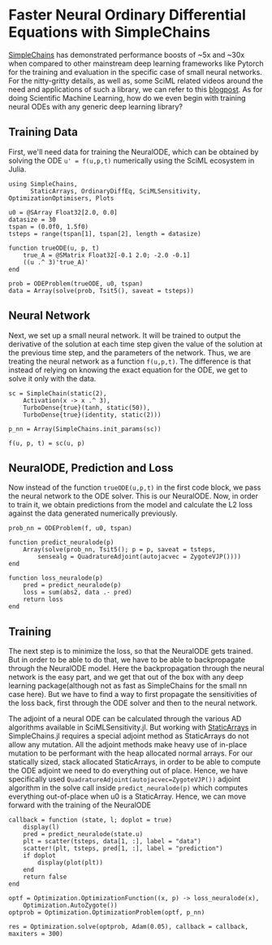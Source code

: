 # Faster Neural Ordinary Differential Equations with SimpleChains

[SimpleChains](https://github.com/PumasAI/SimpleChains.jl) has demonstrated performance boosts of ~5x and ~30x when compared to other mainstream deep learning frameworks like Pytorch for the training and evaluation in the specific case of small neural networks. For the nitty-gritty details, as well as, some SciML related videos around the need and applications of such a library, we can refer to this [blogpost](https://julialang.org/blog/2022/04/simple-chains/). As for doing Scientific Machine Learning, how do we even begin with training neural ODEs with any generic deep learning library?

## Training Data

First, we'll need data for training the NeuralODE, which can be obtained by solving the ODE `u' = f(u,p,t)` numerically using the SciML ecosystem in Julia.

```@example sc_neuralode
using SimpleChains,
      StaticArrays, OrdinaryDiffEq, SciMLSensitivity, OptimizationOptimisers, Plots

u0 = @SArray Float32[2.0, 0.0]
datasize = 30
tspan = (0.0f0, 1.5f0)
tsteps = range(tspan[1], tspan[2], length = datasize)

function trueODE(u, p, t)
    true_A = @SMatrix Float32[-0.1 2.0; -2.0 -0.1]
    ((u .^ 3)'true_A)'
end

prob = ODEProblem(trueODE, u0, tspan)
data = Array(solve(prob, Tsit5(), saveat = tsteps))
```

## Neural Network

Next, we set up a small neural network. It will be trained to output the derivative of the solution at each time step given the value of the solution at the previous time step, and the parameters of the network. Thus, we are treating the neural network as a function `f(u,p,t)`. The difference is that instead of relying on knowing the exact equation for the ODE, we get to solve it only with the data.

```@example sc_neuralode
sc = SimpleChain(static(2),
    Activation(x -> x .^ 3),
    TurboDense{true}(tanh, static(50)),
    TurboDense{true}(identity, static(2)))

p_nn = Array(SimpleChains.init_params(sc))

f(u, p, t) = sc(u, p)
```

## NeuralODE, Prediction and Loss

Now instead of the function `trueODE(u,p,t)` in the first code block, we pass the neural network to the ODE solver. This is our NeuralODE. Now, in order to train it, we obtain predictions from the model and calculate the L2 loss against the data generated numerically previously.

```@example sc_neuralode
prob_nn = ODEProblem(f, u0, tspan)

function predict_neuralode(p)
    Array(solve(prob_nn, Tsit5(); p = p, saveat = tsteps,
        sensealg = QuadratureAdjoint(autojacvec = ZygoteVJP())))
end

function loss_neuralode(p)
    pred = predict_neuralode(p)
    loss = sum(abs2, data .- pred)
    return loss
end
```

## Training

The next step is to minimize the loss, so that the NeuralODE gets trained. But in order to be able to do that, we have to be able to backpropagate through the NeuralODE model. Here the backpropagation through the neural network is the easy part, and we get that out of the box with any deep learning package(although not as fast as SimpleChains for the small nn case here). But we have to find a way to first propagate the sensitivities of the loss back, first through the ODE solver and then to the neural network.

The adjoint of a neural ODE can be calculated through the various AD algorithms available in SciMLSensitivity.jl. But working with [StaticArrays](https://docs.sciml.ai/StaticArrays/stable/) in SimpleChains.jl requires a special adjoint method as StaticArrays do not allow any mutation. All the adjoint methods make heavy use of in-place mutation to be performant with the heap allocated normal arrays. For our statically sized, stack allocated StaticArrays, in order to be able to compute the ODE adjoint we need to do everything out of place. Hence, we have specifically used `QuadratureAdjoint(autojacvec=ZygoteVJP())` adjoint algorithm in the solve call inside `predict_neuralode(p)` which computes everything out-of-place when u0 is a StaticArray. Hence, we can move forward with the training of the NeuralODE

```@example sc_neuralode
callback = function (state, l; doplot = true)
    display(l)
    pred = predict_neuralode(state.u)
    plt = scatter(tsteps, data[1, :], label = "data")
    scatter!(plt, tsteps, pred[1, :], label = "prediction")
    if doplot
        display(plot(plt))
    end
    return false
end

optf = Optimization.OptimizationFunction((x, p) -> loss_neuralode(x),
    Optimization.AutoZygote())
optprob = Optimization.OptimizationProblem(optf, p_nn)

res = Optimization.solve(optprob, Adam(0.05), callback = callback, maxiters = 300)
```
